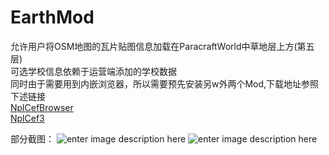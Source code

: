 # EarthMod
允许用户将OSM地图的瓦片贴图信息加载在ParacraftWorld中草地层上方(第五层)  
可选学校信息依赖于运营端添加的学校数据  
同时由于需要用到内嵌浏览器，所以需要预先安装另w外两个Mod,下载地址参照下述链接  
[NplCefBrowser](http://keepwork.com/wiki/mod/packages/packages_install/npl?id=8)  
[NplCef3](http://keepwork.com/wiki/mod/packages/packages_install/npl?id=7)  

部分截图：
![enter image description here](http://ooqnnu6bi.bkt.clouddn.com/image/virtualCampus/init.png)
![enter image description here](http://ooqnnu6bi.bkt.clouddn.com/image/virtualCampus/done.png)

